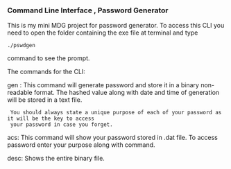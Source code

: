 <h3> Command Line Interface , Password Generator</h3>

This is my mini MDG project for password generator. To access this CLI you need to open the folder containing 
the exe file at terminal and type

    ./pswdgen


command to see the prompt.


The commands for the CLI:

gen :  This command will generate password and store it in a binary non-readable format. The hashed value
     along with date and time of generation will be stored in a text file.
     
     You should always state a unique purpose of each of your password as it will be the key to access
     your password in case you forget.
     
     
acs: This command will show your password stored in .dat file. To access password enter your purpose 
    along with command.

desc: Shows the entire binary file.